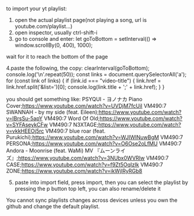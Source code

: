 to import your yt playlist:
1. open the actual playlist page(not playing a song, url is youtube.com/playlist...)
2. open inspector, usually ctrl-shift-i 
3. go to console and enter:
let goToBottom = setInterval(() => window.scrollBy(0, 400), 1000);

wait for it to reach the bottom of the page

4.paste the following, the copy:
clearInterval(goToBottom);
console.log('\n'.repeat(50));
const links = document.querySelectorAll('a');
for (const link of links) {
    if (link.id === "video-title") {
        link.href = link.href.split('&list=')[0];
        console.log(link.title + ';' + link.href);
    }
}

you should get something like:
PSYQUI - ヨノナカ Piano Cover;https://www.youtube.com/watch?v=UVDjM7fcUiI
VM490:7 SWANNAH - by my side (feat. Eileen);https://www.youtube.com/watch?v=IBrsSu-5apY
VM490:7 Word Of Old;https://www.youtube.com/watch?v=SYFAseykCFw
VM490:7 N3XTAGE;https://www.youtube.com/watch?v=vkkHEEOj5rc
VM490:7 blue roar (feat. Purukichi);https://www.youtube.com/watch?v=WJIWINuwBgM
VM490:7 PERSONA;https://www.youtube.com/watch?v=O6Ose2oLfMU
VM490:7 Andora - Moonrise (feat. WaMi) MV 『ムーンライズ』;https://www.youtube.com/watch?v=3NUbx0WVRIw
VM490:7 CASE;https://www.youtube.com/watch?v=f9Zt5OqIzIk
VM490:7 ZONE;https://www.youtube.com/watch?v=ikWjlRyRGb8

5. paste into import field, press import, then you can select the playlist by pressing the p button top left, you can also rename/delete it


You cannot sync playlists changes across devices unless you own the github and change the default playlist.
